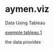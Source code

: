 # aymen.viz
Data Using Tableau 

[exemple tableau 1](https://public.tableau.com/views/Tableaauproject/Feuille2?:language=fr-FR&publish=yes&:sid=&:redirect=auth&:display_count=n&:origin=viz_share_link)

the data provides 


